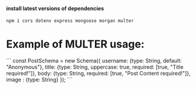 
#### install latest versions of dependencies
```
npm i cors dotenv express mongoose morgan multer
```
<h1>
Example of MULTER usage:
</h1>
```
  const PostSchema = new Schema({
  username: {type: String, default: "Anonymous"},
  title: {type: String, uppercase: true, required: [true, "Title required!"]},
  body: {type: String, required: [true, "Post Content required!"]},
  image : {type: String} 
});
```